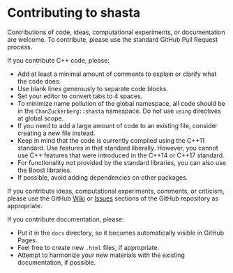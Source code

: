 # Contributing to shasta

Contributions of code, ideas, computational experiments,
or documentation are welcome. 
To contribute, please use the standard GitHub Pull Request process.

If you contribute C++ code, please:

* Add at least a minimal amount
of comments to explain or clarify what the code does. 
* Use blank lines generously to separate code blocks.
* Set your editor to convert tabs to 4 spaces.
* To minimize name pollution of the global namespace,
all code should be in the `ChanZuckerberg::shasta` namespace.
Do not use `using` directives at global scope.
* If you need to add a large amount of code to an existing
file, consider creating a new file instead.
* Keep in mind that the code is currently compiled
using the C++11 standard. Use features in that standard
liberally. However, you cannot use C++ features
that were introduced in the C++14 or C++17 standard.
* For functionality not provided
by the standard libraries, you can also use the Boost libraries.
* If possible, avoid adding dependencies on other packages.


If you contribute ideas, computational experiments,
comments, or criticism, please use the GitHub 
[Wiki](https://github.com/chanzuckerberg/shasta/wiki)
or 
[Issues](https://github.com/chanzuckerberg/shasta/issues)
sections of the GitHub repository as appropriate.

If you contribute documentation, please:

* Put it in the `docs`
directory, so it becomes automatically visible in GitHub Pages.
* Feel free to create new `.html` files, if appropriate.
* Attempt to harmonize your new materials with the existing
documentation, if possible.

